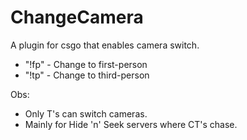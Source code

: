 # ChangeCamera
 A plugin for csgo that enables camera switch.
 
 - "!fp" - Change to first-person
 - "!tp" - Change to third-person

Obs:
 + Only T's can switch cameras.
 + Mainly for Hide 'n' Seek servers where CT's chase.
